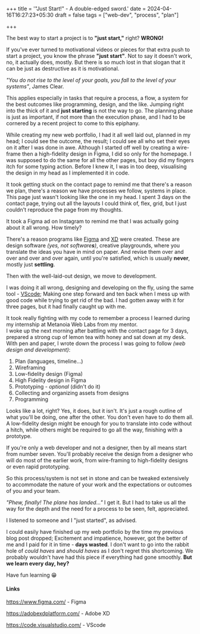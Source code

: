 +++
title = '"Just Start!" - A double-edged sword.'
date = 2024-04-16T16:27:23+05:30
draft = false
tags = ["web-dev", "process", "plan"]

+++

The best way to start a project is to **"just start,"** right? **WRONG!**

If you've ever turned to motivational videos or pieces for that extra push to start a project, you know the phrase **"just start"**. Not to say it doesn't work, no, it actually does, mostly. But there is so much lost in that slogan that it can be just as destructive as it is motivational.

_"You do not rise to the level of your goals, you fall to the level of your systems"_, James Clear.

This applies especially in tasks that require a process, a flow, a system for the best outcomes like programming, design, and the like. Jumping right into the thick of it and **just starting** is not the way to go. The planning phase is just as important, if not more than the execution phase, and I had to be cornered by a recent project to come to this epiphany.

While creating my new web portfolio, I had it all well laid out, planned in my head; I could see the outcome, the result; I could see all who set their eyes on it after I was done in awe. Although I started off well by creating a wire-frame then a high-fidelity design in Figma, I did so only for the homepage. I was supposed to do the same for all the other pages, but boy did my fingers itch for some typing action. Before I knew it, I was in too deep, visualising the design in my head as I implemented it in code.

It took getting stuck on the contact page to remind me that there's a reason we plan, there's a reason we have processes we follow, systems in place. This page just wasn't looking like the one in my head. I spent 3 days on the contact page, trying out all the layouts I could think of, flex, grid, but I just couldn't reproduce the page from my thoughts.

It took a Figma ad on Instagram to remind me that I was actually going about it all wrong. How timely?

There's a reason programs like [Figma](https://www.figma.com/) and [XD](https://adobexdplatform.com/) were created. These are design software _(yes, not software**s**)_, creative playgrounds, where you translate the ideas you have in mind on paper. And revise them over and over and over and over again, until you're satisfied, which is usually **never**, mostly just **settling**.

Then with the well-laid-out design, we move to development.

I was doing it all wrong, designing and developing on the fly, using the same tool - [VScode](https://code.visualstudio.com/); Making one step forward and ten back when I mess up with good code while trying to get rid of the bad. I had gotten away with it for three pages, but it had finally caught up with me.

It took really fighting with my code to remember a process I learned during my internship at Metanoia Web Labs from my mentor.  
I woke up the next morning after battling with the contact page for 3 days, prepared a strong cup of lemon tea with honey and sat down at my desk. With pen and paper, I wrote down the process I was going to follow _(web design and development)_:

1. Plan (languages, timeline...)
2. Wireframing
3. Low-fidelity design (Figma)
4. High Fidelity design in Figma
5. Prototyping - _optional_ (didn't do it)
6. Collecting and organizing assets from designs
7. Programming

Looks like a lot, right? Yes, it does, but it isn't. It's just a rough outline of what you'll be doing, one after the other. You don't even have to do them all. A low-fidelity design might be enough for you to translate into code without a hitch, while others might be required to go all the way, finishing with a prototype.

If you're only a web developer and not a designer, then by all means start from number seven. You'll probably receive the design from a designer who will do most of the earlier work, from wire-framing to high-fidelity designs or even rapid prototyping.

So this process/system is not set in stone and can be tweaked extensively to accommodate the nature of your work and the expectations or outcomes of you and your team.

_"Phew, finally! The plane has landed..."_ I get it. But I had to take us all the way for the depth and the need for a process to be seen, felt, appreciated.

I listened to someone and I "just started", as advised.

I could easily have finished up my web portfolio by the time my previous blog post dropped; Excitement and impatience, however, got the better of me and I paid for it in time - **days wasted**. I don't want to go into the rabbit hole of _could haves_ and _should haves_ as I don't regret this shortcoming. We probably wouldn't have had this piece if everything had gone smoothly. **But we learn every day, hey?**

Have fun learning 😁

#### Links

https://www.figma.com/ - Figma

https://adobexdplatform.com/ - Adobe XD

https://code.visualstudio.com/ - VScode
